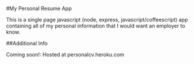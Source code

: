 #My Personal Resume App

This is a single page javascript (node, express, javascript/coffeescript) app
containing all of my personal information that I would want an employer to
know.

##Additional Info

Coming soon!: Hosted at personalcv.heroku.com
